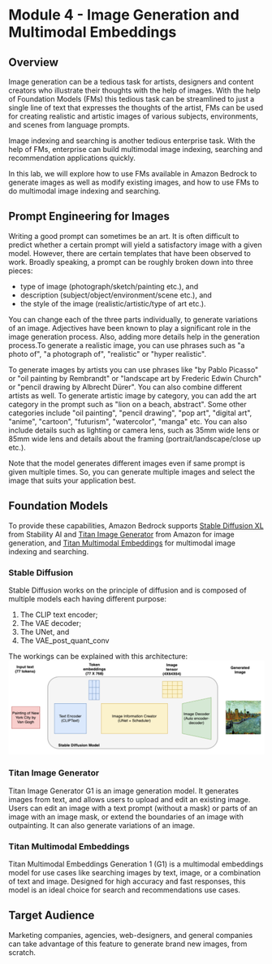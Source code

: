 # Module 4 - Image Generation and Multimodal Embeddings

## Overview

Image generation can be a tedious task for artists, designers and content creators who illustrate their thoughts with the help of images. With the help of Foundation Models (FMs) this tedious task can be streamlined to just a single line of text that expresses the thoughts of the artist, FMs can be used for creating realistic and artistic images of various subjects, environments, and scenes from language prompts.

Image indexing and searching is another tedious enterprise task. With the help of FMs, enterprise can build multimodal image indexing, searching and recommendation applications quickly. 

In this lab, we will explore how to use FMs available in Amazon Bedrock to generate images as well as modify existing images, and how to use FMs to do multimodal image indexing and searching.


## Prompt Engineering for Images

Writing a good prompt can sometimes be an art. It is often difficult to predict whether a certain prompt will yield a satisfactory image with a given model. However, there are certain templates that have been observed to work. Broadly speaking, a prompt can be roughly broken down into three pieces: 

* type of image (photograph/sketch/painting etc.), and
* description (subject/object/environment/scene etc.), and
* the style of the image (realistic/artistic/type of art etc.). 
   
You can change each of the three parts individually, to generate variations of an image. Adjectives have been known to play a significant role in the image generation process. Also, adding more details help in the generation process.To generate a realistic image, you can use phrases such as "a photo of", "a photograph of", "realistic" or "hyper realistic". 

To generate images by artists you can use phrases like "by Pablo Picasso" or "oil painting by Rembrandt" or "landscape art by Frederic Edwin Church" or "pencil drawing by Albrecht Dürer". You can also combine different artists as well. To generate artistic image by category, you can add the art category in the prompt such as "lion on a beach, abstract". Some other categories include "oil painting", "pencil drawing", "pop art", "digital art", "anime", "cartoon", "futurism", "watercolor", "manga" etc. You can also include details such as lighting or camera lens, such as 35mm wide lens or 85mm wide lens and details about the framing (portrait/landscape/close up etc.).

Note that the model generates different images even if same prompt is given multiple times. So, you can generate multiple images and select the image that suits your application best.

## Foundation Models

To provide these capabilities, Amazon Bedrock supports [Stable Diffusion XL](https://stability.ai/stablediffusion) from Stability AI and [Titan Image Generator](https://aws.amazon.com/bedrock/titan/) from Amazon for image generation, and [Titan Multimodal Embeddings](https://aws.amazon.com/bedrock/titan/) for multimodal image indexing and searching.

### Stable Diffusion

Stable Diffusion works on the principle of diffusion and is composed of multiple models each having different purpose:

1. The CLIP text encoder;
2. The VAE decoder;
3. The UNet, and
4. The VAE_post_quant_conv

The workings can be explained with this architecture:
![Stable Diffusion Architecture](./images/sd.png)

### Titan Image Generator

Titan Image Generator G1 is an image generation model. It generates images from text, and allows users to upload and edit an existing image. Users can edit an image with a text prompt (without a mask) or parts of an image with an image mask, or extend the boundaries of an image with outpainting. It can also generate variations of an image.

### Titan Multimodal Embeddings

Titan Multimodal Embeddings Generation 1 (G1) is a multimodal embeddings model for use cases like searching images by text, image, or a combination of text and image. Designed for high accuracy and fast responses, this model is an ideal choice for search and recommendations use cases.

## Target Audience

Marketing companies, agencies, web-designers, and general companies can take advantage of this feature to generate brand new images, from scratch.
